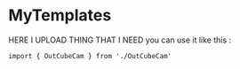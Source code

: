 # MyTemplates
HERE I UPLOAD THING THAT I NEED 
you can use it like this :

```
import { OutCubeCam } from './OutCubeCam'
```

